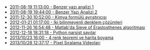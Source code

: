 <!--
.. title: Bu kategorideki yazılar
.. date: 2013-11-02 21:25
.. slug: index
-->

 * [2011-08-19 11:13:00 - Benzer yazı analizi 1](benzer-yazi-analizi.html)
 * [2011-08-19 19:44:00 - Benzer Yazı Analizi 2](benzer-yazi-analizi-2.html)
 * [2011-12-30 10:52:00 - Kimya formülü ayrıştırıcısı](kimya-formula-parser.html)
 * [2012-01-21 01:17:00 - İki bilinmeyenli denklem çözümleri](iki-bilinmeyenli-denklem-cozumleri.html)
 * [2012-11-26 16:54:48 - Matlab'da Sieve of Erastosthenes algoritması](matlab-sieve-of-erastosthenes.html)
 * [2012-12-18 18:31:18 - Python narsist sayılar](python-narsist-sayilar.html)
 * [2013/10/23 16:00 - 4 renk teoremi ve harita boyama](4-renk-teoremi-ve-harita-boyama.html)
 * [2013/10/28 12:37:17 - Pixel Sıralama Videoları](pixel-siralama-videolari.html)
